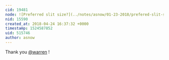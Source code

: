 ```yaml
---
cid: 19481
node: ![Preferred slit size?](../notes/asnow/01-23-2018/prefered-slit-size)
nid: 15590
created_at: 2018-04-24 16:37:32 +0000
timestamp: 1524587852
uid: 515746
author: asnow
---
```


Thank you [@warren](/profile/warren) !